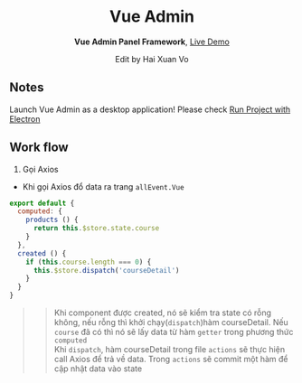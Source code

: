 <div align="center">
<h1>Vue Admin</h1>

<p>
  <strong>Vue Admin Panel Framework</strong>,
  <a href="https://admin.vuebulma.com">Live Demo</a>
  <p>Edit by Hai Xuan Vo</p>
</p>
</div>

## Notes
  Launch Vue Admin as a desktop application! Please check [Run Project with Electron](https://github.com/vue-bulma/vue-admin/wiki/Guide#run-project-with-electron)

[Live Demo]: https://admin.vuebulma.com/
[Fangdun Cai]: https://twitter.com/_fundon
[Vue]: http://vuejs.org
[Bulma]: http://bulma.io
[Vue-bulma]: https://github.com/vue-bulma

## Work flow

1. Gọi Axios
- Khi gọi Axios đổ data ra trang `allEvent.Vue`
```js
export default {
  computed: {
    products () {
      return this.$store.state.course
    }
  },   
  created () {
    if (this.course.length === 0) {
      this.$store.dispatch('courseDetail')
    }
  }
}
```
>> Khi component được created, nó sẽ kiểm tra state có rỗng không, nếu rỗng thì khởi chạy(`dispatch`)hàm courseDetail. Nếu `course` đã có thì nó sẽ lấy data từ hàm `getter` trong phương thức `computed`<br>
>>Khi `dispatch`, hàm courseDetail trong file `actions` sẽ thực hiện call Axios để trả về data. Trong `actions` sẽ commit một hàm để cập nhật data vào state